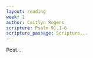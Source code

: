 ```yaml
---
layout: reading
week: 1
author: Caitlyn Rogers 
scripture: Psalm 91.1-6
scripture_passage: Scripture...
---
```


Post...
